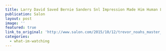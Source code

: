 ```yaml
---
title: Larry David Saved Bernie Sanders Snl Impression Made Him Human Likable  After a Rough Debate With Hillary Clinton
publication: Salon
layout: post
image: ''
featured: true
link_to_original: 'http://www.salon.com/2015/10/12/trevor_noahs_master_class_its_not_just_fox_news_this_is_the_topic_that_needs_noah_oliver_stewart/'
categories:
  - what-im-watching
---
```

